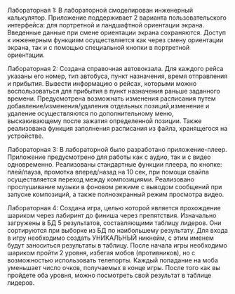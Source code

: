 Лабораторная 1:
В лабораторной смоделирован инженерный калькулятор.
Приложение поддерживает 2 варианта пользовательского интерфейса: для портретной и ландшафтной ориентации экрана. Введенные данные при смене ориентации экрана сохраняются. Доступ к инженерным функциям осуществляется как через смену ориентации экрана, так и с помощью специальной кнопки в портретной ориентации.

Лабораторная 2:
Создана справочная автовокзала. Для каждого
рейса указаны его номер, тип автобуса, пункт назначения, время отправления и прибытия.
Вывести информацию о рейсах, которыми можно воспользоваться для прибытия в пункт
назначения раньше заданного времени.
Предусмотрена возможнать изменения расписания путем добавление/изменения/удаления отдельных позиций,изменение и удаление осуществляются по дополнительному меню, выскакивающему после зажатия определенной позиции. Также реализована функция заполнения расписания из файла, хранящегося на устройстве.

Лабораторная 3:
В лабораторной было разработано приложение-плеер. Приложение предусмотрено для работы как с аудио, так и с видео одновременно. Реализованы стандартные функции плеера, по кнопке: плей/пауза, промотка вперед/назад на 10 сек, при помощи свайпа осуществляется переход между композициями. Реализовано прослушивание музыки в фоновом режиме с выводом сообщений при запуске композиций, а также полноэкранный режим просмотра видео. 

Лабораторная 4:
Создана игра, целью которой является прохождение шариком через лабиринт до финиша через препятствия. Изначально загружены в БД 5 результатов, составляющими таблицу лидеров. Они сортируются при выборке из БД по наибольшему результату. Для входа в игру необходимо создать УНИКАЛЬНЫЙ никнейм, с этим именем будут заноситься результаты в таблицу. После начала игры необходимо шариком пройти 2 уровня, избегая мобов (противников), но с возможностью использовать телепорты. Каждый попадание на моба уменьшает число очков, получаемых в конце игры. После того как вы пройдете оба уровня, можно посмотреть свой результат в таблице лидеров.  